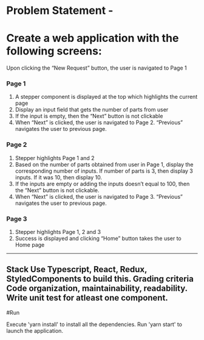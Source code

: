 # Problem Statement -

# Create a web application with the following screens:

Upon clicking the “New Request” button, the user is navigated to Page 1

### Page 1
1) A stepper component is displayed at the top which highlights the current page
2) Display an input field that gets the number of parts from user
3) If the input is empty, then the “Next” button is not clickable
4) When “Next” is clicked, the user is navigated to Page 2. “Previous” navigates the user to previous
page.

### Page 2
1) Stepper highlights Page 1 and 2
2) Based on the number of parts obtained from user in Page 1, display the corresponding number of
inputs. If number of parts is 3, then display 3 inputs. If it was 10, then display 10.
3) If the inputs are empty or adding the inputs doesn’t equal to 100, then the “Next” button is not
clickable.
4) When “Next” is clicked, the user is navigated to Page 3. “Previous” navigates the user to previous
page.

### Page 3
1) Stepper highlights Page 1, 2 and 3
2) Success is displayed and clicking “Home” button takes the user to Home page

---
Stack
Use Typescript, React, Redux, StyledComponents to build this.
Grading criteria
Code organization, maintainability, readability.
Write unit test for atleast one component.
---

#Run

Execute 'yarn install' to install all the dependencies.
Run 'yarn start' to launch the application.
